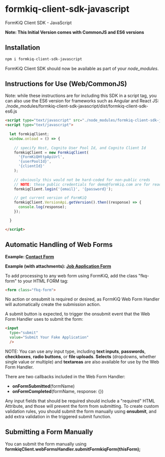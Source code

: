 # formkiq-client-sdk-javascript
FormKiQ Client SDK - JavaScript

**Note: This Initial Version comes with CommonJS and ES6 versions**

## Installation
```sh
npm i formkiq-client-sdk-javascript
```

FormKiQ Client SDK should now be available as part of your *node_modules*.

## Instructions for Use (Web/CommonJS)
Note: while these instructions are for including this SDK in a script tag, you can also use the ES6 version for frameworks such as Angular and React JS: ./node_modules/formkiq-client-sdk-javascript/dist/formkiq-client-sdk-es6.js


```html
<script type="text/javascript" src="./node_modules/formkiq-client-sdk-javascript/dist/web-cjs/formkiq-client-sdk-cjs.js"></script>
<script type="text/javascript">
      
  let formkiqClient;
  window.onload = () => {
    
    // specify Host, Cognito User Pool Id, and Cognito Client Id
    formkiqClient = new FormkiqClient(
      '{FormKiQHttpApiUrl',
      '{userPoolId}',
      '{clientId}'
    );
    
    // obviously this would not be hard-coded for non-public creds
    // NOTE: these public credentials for demo@formkiq.com are for read-only access
    formkiqClient.login('{email}', '{password}');

    // get current version of FormKiQ
    formkiqClient.VersionApi.getVersion().then((response) => {
      console.log(response);
    });

  }

</script>
```

## Automatic Handling of Web Forms

**Example: [Contact Form](https://github.com/formkiq/formkiq-webform-examples-contact)**

**Example (with attachments): [Job Application Form](https://github.com/formkiq/formkiq-webform-examples-jobapplication)**

To add processing to any web form using FormKiQ, add the class "fkq-form" to your HTML FORM tag:

```html
<form class="fkq-form">
```

No action or onsubmit is required or desired, as FormKiQ Web Form Handler will automatically create the submission action.

A submit button is expected, to trigger the onsubmit event that the Web Form Handler uses to submit the form:

```html
<input
  type="submit"
  value="Submit Your Fake Application"
  />
```

NOTE: You can use any input type, including **text inputs**, **passwords**, **checkboxes**, **radio buttons**, or **file uploads**. **Selects** (dropdowns, whether single value or multiple) and **textareas** are also available for use by the Web Form Handler. 

There are two callbacks included in the Web Form Handler:
- **onFormSubmitted**(formName)
- **onFormCompleted**(formName, response: {})

Any input fields that should be required should include a "required" HTML Attribute, and those will prevent the form from submitting. To create custom validation rules, you should submit the form manually using **onsubmit**, and add extra validation in the triggered submit function.

## Submitting a Form Manually

You can submit the form manually using **formkiqClient.webFormsHandler.submitFormkiqForm(thisForm);**



